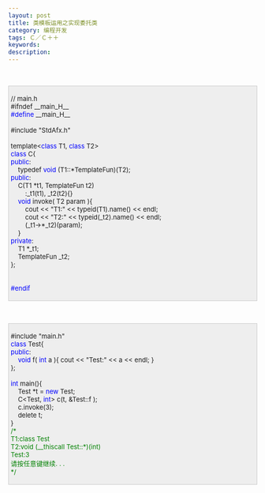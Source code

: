 ```yaml
---
layout: post
title: 类模板运用之实现委托类
category: 编程开发
tags: Ｃ／Ｃ＋＋
keywords: 
description: 
---
```


 

<div
style="border-right:#cccccc 1px solid;padding-right:5px;border-top:#cccccc 1px solid;padding-left:4px;font-size:13px;padding-bottom:4px;border-left:#cccccc 1px solid;width:98%;word-break:break-all;padding-top:4px;border-bottom:#cccccc 1px solid;background-color:#eeeeee;">

// main.h\
 \#ifndef \_\_main\_H\_\_\
 <span style="color:#0000ff;">\#define</span> \_\_main\_H\_\_\
\
 \#include "StdAfx.h"\
\
 template\<<span style="color:#0000ff;">class</span> T1, <span
style="color:#0000ff;">class</span> T2\>\
 <span style="color:#0000ff;">class</span> C{\
 <span style="color:#0000ff;">public</span>:\
     typedef <span
style="color:#0000ff;">void</span> (T1::\*TemplateFun)(T2);\
 <span style="color:#0000ff;">public</span>:\
     C(T1 \*t1, TemplateFun t2)\
         :\_t1(t1), \_t2(t2){}\
     <span style="color:#0000ff;">void</span> invoke( T2 param ){\
         cout \<\< "T1:" \<\< typeid(T1).name() \<\< endl;\
         cout \<\< "T2:" \<\< typeid(\_t2).name() \<\< endl;\
         (\_t1-\>\*\_t2)(param);\
     }\
 <span style="color:#0000ff;">private</span>:\
     T1 \*\_t1;\
     TemplateFun \_t2;\
 };\
\
\
 <span style="color:#0000ff;">\#endif</span>

</div>

 

<div
style="border-right:#cccccc 1px solid;padding-right:5px;border-top:#cccccc 1px solid;padding-left:4px;font-size:13px;padding-bottom:4px;border-left:#cccccc 1px solid;width:98%;word-break:break-all;padding-top:4px;border-bottom:#cccccc 1px solid;background-color:#eeeeee;">

\#include "main.h"\
 <span style="color:#0000ff;">class</span> Test{\
 <span style="color:#0000ff;">public</span>:\
     <span style="color:#0000ff;">void</span> f( <span
style="color:#0000ff;">int</span> a ){ cout \<\< "Test:" \<\< a \<\< endl; }\
 };\
\
 <span style="color:#0000ff;">int</span> main(){\
     Test \*t = <span style="color:#0000ff;">new</span> Test;\
     C\<Test, <span
style="color:#0000ff;">int</span>\> c(t, &Test::f );\
     c.invoke(3);\
     delete t;\
 }\
 <span style="color:#008000;">/\*</span><span style="color:#008000;">\
 T1:class Test\
 T2:void (\_\_thiscall Test::\*)(int)\
 Test:3\
 请按任意键继续. . .\
 </span><span style="color:#008000;">\*/</span>

</div>

 

 







